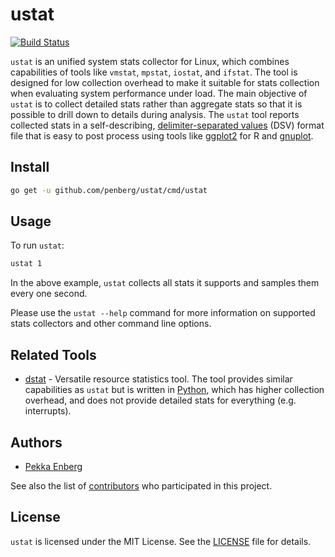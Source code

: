 # ustat

[![Build Status](https://travis-ci.org/penberg/ustat.png?branch=master)](http://travis-ci.org/penberg/ustat)

`ustat` is an unified system stats collector for Linux, which combines capabilities of tools like `vmstat`, `mpstat`, `iostat`, and `ifstat`.
The tool is designed for low collection overhead to make it suitable for stats collection when evaluating system performance under load.
The main objective of `ustat` is to collect detailed stats rather than aggregate stats so that it is possible to drill down to details during analysis.
The `ustat` tool reports collected stats in a self-describing, [delimiter-separated values](https://en.wikipedia.org/wiki/Delimiter-separated_values) (DSV) format file that is easy to post process using tools like [ggplot2](http://ggplot2.org/) for R and [gnuplot](http://www.gnuplot.info/).

## Install

```sh
go get -u github.com/penberg/ustat/cmd/ustat
```

## Usage

To run `ustat`:

```sh
ustat 1
```

In the above example, `ustat` collects all stats it supports and samples them every one second.

Please use the `ustat --help` command for more information on supported stats collectors and other command line options.

## Related Tools

* [dstat](http://dag.wiee.rs/home-made/dstat/) - Versatile resource statistics tool. The tool provides similar capabilities as `ustat` but is written in [Python](https://www.python.org/), which has higher collection overhead, and does not provide detailed stats for everything (e.g. interrupts).

## Authors

* [Pekka Enberg](https://penberg.github.io/)

See also the list of [contributors](https://github.com/penberg/ustat/contributors) who participated in this project.

## License

`ustat` is licensed under the MIT License. See the [LICENSE](LICENSE) file for details.
